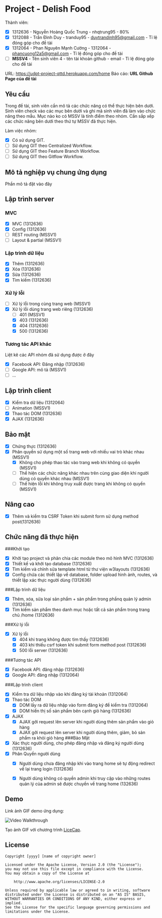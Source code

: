 ﻿# Project - Delish Food

Thành viên:
* [x] 1312636 - Nguyễn Hoàng Quốc Trung - nhqtrung95 - 80%
* [x] 1312088 - Trần Đình Duy - tranduy95 - duytrandinh95@gmail.com - Tỉ lệ đóng góp cho đề tài
* [x] 1312064  - Phan Nguyên Mạnh Cường - 1312064  - phancuong12a5@gmail.com - Tỉ lệ đóng góp cho đề tài
* [ ] **MSSV4** - Tên sinh viên 4 - tên tài khoản github - email - Tỉ lệ đóng góp cho đề tài

URL: https://udpt-project-qttd.herokuapp.com/home
Báo cáo: **URL Github Page của đề tài**

## Yêu cầu

Trong đề tài, sinh viên cần mô tả các chức năng có thể thực hiện bên dưới. Sinh viên check vào các mục bên dưới và ghi mã sinh viên đã làm vào chức năng theo mẫu. Mục nào ko có MSSV là tính điểm theo nhóm. Cần sắp xếp các chức năng bên dưới theo thứ tự MSSV đã thực hiện.

Làm việc nhóm:
* [x] Có sử dụng GIT.
* [ ] Sử dụng GIT theo Centralized Workflow.
* [ ] Sử dụng GIT theo Feature Branch Workflow.
* [ ] Sử dụng GIT theo Gitflow Workflow.

## Mô tả nghiệp vụ chung ứng dụng
Phần mô tả đặt vào đây

## Lập trình server
### MVC
* [x] MVC (1312636)
* [x] Config (1312636)
* [ ] REST routing (MSSV1)
* [ ] Layout & partial (MSSV1)

### Lập trình dữ liệu
* [x] Thêm (1312636)
* [x] Xóa (1312636)
* [x] Sửa (1312636)
* [x] Tìm kiếm (1312636)

### Xử lý lỗi
* [ ] Xử lý lỗi trong cùng trang web (MSSV1)
* [x] Xử lý lỗi dùng trang web riêng (1312636)
   * [ ] 401 (MSSV1)
   * [x] 403 (1312636)
   * [x] 404 (1312636)
   * [x] 500 (1312636)

### Tương tác API khác
Liệt kê các API nhóm đã sử dụng được ở đây
* [x] Facebook API: Đăng nhập (1312636)
* [ ] Google API: mô tả (MSSV1)
* [ ] ...

## Lập trình client
* [x] Kiểm tra dữ liệu (1312064)
* [ ] Animation (MSSV1)
* [x] Thao tác DOM (1312636)
* [x] AJAX (1312636)

## Bảo mật
* [x] Chứng thực (1312636)
* [x] Phân quyền sử dụng một số trang web với nhiều vai trò khác nhau (MSSV1)
   * [x] Không cho phép thao tác vào trang web khi không có quyền (MSSV1)
   * [ ] Thể hiện các chức năng khác nhau trên cùng giao diện khi người dùng có quyền khác nhau (MSSV1)
   * [ ] Thể hiện lỗi khi không truy xuất được trang khi không có quyền (MSSV1)

## Nâng cao
* [x] Thêm và kiểm tra CSRF Token khi submit form sử dụng method post(1312636)

## Chức năng đã thực hiện
###Khởi tạo
* [x] Khởi tạo project và phân chia các module theo mô hình MVC (1312636)
* [x] Thiết kế và khởi tạo database (1312636)
* [x] Tìm kiếm và chỉnh sửa template html từ thư viện w3layouts (1312636)
* [x] Config chứa các thiết lập về database, folder upload hình ảnh, routes, và thiết lập xác thực người dùng (1312636)

###Lập trình dữ liệu
* [x] Thêm, xóa, sửa loại sản phẩm + sản phẩm trong phầnq quản lý admin (1312636)
* [x] Tìm kiếm sản phẩm theo danh mục hoặc tất cả sản phẩm trong trang chủ /home (1312636)

###Xử lý lỗi
* [x] Xử lý lỗi 
  * [x] 404 khi trang không được tìm thấy (1312636)
  * [x] 403 khi thiếu csrf token khi submit form method post (1312636)
  * [x] 500 lỗi server (1312636)

###Tương tác API
* [x] Facebook API: đăng nhập (1312636)
* [x] Google API: đăng nhập (1312064)

###Lập trình client
* [x] Kiểm tra dữ liệu nhập vào khi đăng ký tài khoản (1312064)
* [x] Thao tác DOM
  * [x] DOM lấy ra dữ liệu nhập vào form đăng ký để kiểm tra (1312064)
  * [x] DOM hiển thị số sản phẩm bên cạnh giỏ hàng (1312636)
* [x] AJAX
  * [x] AJAX gởi request lên server khi người dùng thêm sản phẩm vào giỏ hàng
  * [x] AJAX gởi request lên server khi người dùng thêm, giảm, bỏ sản phẩm ra khỏi giỏ hàng
###Bảo Mật
* [x] Xác thực người dùng, cho phép đăng nhập và đăng ký người dùng (1312636)
* [x] Phân Quyền người dùng
  * [x] Người dùng chưa đăng nhập khi vào trang home sẽ tự động redirect về lại trang login (1312636)
  * [x] Người dùng không có quyền admin khi truy cập vào những routes quản lý của admin sẽ được chuyền về trang home (132636)



## Demo

Link ảnh GIF demo ứng dụng:

![Video Walkthrough](demo.gif)

Tạo ảnh GIF với chương trình [LiceCap](http://www.cockos.com/licecap/).


## License

    Copyright [yyyy] [name of copyright owner]

    Licensed under the Apache License, Version 2.0 (the "License");
    you may not use this file except in compliance with the License.
    You may obtain a copy of the License at

        http://www.apache.org/licenses/LICENSE-2.0

    Unless required by applicable law or agreed to in writing, software
    distributed under the License is distributed on an "AS IS" BASIS,
    WITHOUT WARRANTIES OR CONDITIONS OF ANY KIND, either express or implied.
    See the License for the specific language governing permissions and
    limitations under the License.
